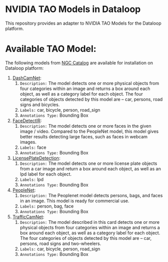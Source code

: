 # NVIDIA TAO Models in Dataloop

This repository provides an adapter to NVIDIA TAO Models for the Dataloop platform.

# Available TAO Model:

The following models from [NGC Catalog](https://catalog.ngc.nvidia.com/orgs/nvidia/teams/tao/containers/tao-toolkit) are available for installation on Dataloop platform:
1. [DashCamNet](https://catalog.ngc.nvidia.com/orgs/nvidia/teams/tao/models/dashcamnet):
   1. `Description:` The model detects one or more physical objects from four categories within an image and returns a box around each object, as well as a category label for each object. The four categories of objects detected by this model are – car, persons, road signs and bicycles.
   2. `Labels:` car, bicycle, person, road_sign
   3. `Annotations Type:` Bounding Box
2. [FaceDetectIR](https://catalog.ngc.nvidia.com/orgs/nvidia/teams/tao/models/facedetectir):
   1. `Description:` The model detects one or more faces in the given image / video. Compared to the PeopleNet model, this model gives better results detecting large faces, such as faces in webcam images.
   2. `Labels:` face
   3. `Annotations Type:` Bounding Box
3. [LicensePlateDetection](https://catalog.ngc.nvidia.com/orgs/nvidia/teams/tao/models/lpdnet):
   1. `Description:` The model detects one or more license plate objects from a car image and return a box around each object, as well as an lpd label for each object.
   2. `Labels:` lpd
   3. `Annotations Type:` Bounding Box
4. [PeopleNet](https://catalog.ngc.nvidia.com/orgs/nvidia/teams/tao/models/peoplenet): 
   1. `Description:` The Peoplenet model detects persons, bags, and faces in an image. This model is ready for commercial use.
   2. `Labels:` person, bag, face
   3. `Annotations Type:` Bounding Box
5. [TrafficCamNet](https://catalog.ngc.nvidia.com/orgs/nvidia/teams/tao/models/trafficcamnet):
   1. `Description:` The model described in this card detects one or more physical objects from four categories within an image and returns a box around each object, as well as a category label for each object. The four categories of objects detected by this model are – car, persons, road signs and two-wheelers.
   2. `Labels:` car, bicycle, person, road_sign
   3. `Annotations Type:` Bounding Box